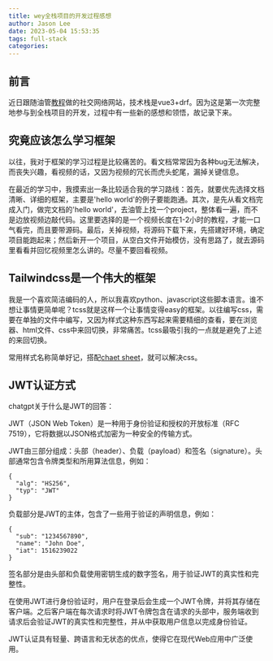 ```yaml
---
title: wey全栈项目的开发过程感想
author: Jason Lee
date: 2023-05-04 15:53:35
tags: full-stack
categories:
---
```


## 前言

近日跟随油管[教程](https://www.youtube.com/watch?v=NmQyX1D5hqo&list=PLpyspNLjzwBlobEvnZzyWP8I-ORQcq4IO&index=2&ab_channel=CodeWithStein)做的社交网络网站，技术栈是vue3+drf。因为这是第一次完整地参与到全栈项目的开发，过程中有一些新的感想和领悟，故记录下来。

## 究竟应该怎么学习框架

以往，我对于框架的学习过程是比较痛苦的。看文档常常因为各种bug无法解决，而丧失兴趣，看视频的话，又因为视频的冗长而虎头蛇尾，漏掉关键信息。

在最近的学习中，我摸索出一条比较适合我的学习路线：首先，就要优先选择文档清晰、详细的框架，主要是'hello world'的例子要能跑通。其次，是先从看文档完成入门，做完文档的'hello world'，去油管上找一个project，整体看一遍，而不是边放视频边敲代码。这里要选择的是一个视频长度在1-2小时的教程，才能一口气看完，而且要带源码。最后，关掉视频，将源码下载下来，先搭建好环境，确定项目能跑起来；然后新开一个项目，从空白文件开始模仿，没有思路了，就去源码里看看并回忆视频里怎么讲的。尽量不要回看视频。

## Tailwindcss是一个伟大的框架

我是一个喜欢简洁编码的人，所以我喜欢python、javascript这些脚本语言。谁不想让事情更简单呢？tcss就是这样一个让事情变得easy的框架。以往编写css，需要在单独的文件中编写，又因为样式这种东西写起来需要精细的查看，要在浏览器、html文件、css中来回切换，非常痛苦。tcss最吸引我的一点就是避免了上述的来回切换。

常用样式名称简单好记，搭配[chaet sheet](https://tailwindcomponents.com/cheatsheet/)，就可以解决css。

## JWT认证方式

chatgpt关于什么是JWT的回答：

JWT（JSON Web Token）是一种用于身份验证和授权的开放标准（RFC 7519），它将数据以JSON格式加密为一种安全的传输方式。

JWT由三部分组成：头部（header）、负载（payload）和签名（signature）。头部通常包含令牌类型和所用算法信息，例如：

```
{
  "alg": "HS256",
  "typ": "JWT"
}
```
负载部分是JWT的主体，包含了一些用于验证的声明信息，例如：

```
{
  "sub": "1234567890",
  "name": "John Doe",
  "iat": 1516239022
}
```
签名部分是由头部和负载使用密钥生成的数字签名，用于验证JWT的真实性和完整性。

在使用JWT进行身份验证时，用户在登录后会生成一个JWT令牌，并将其存储在客户端。之后客户端在每次请求时将JWT令牌包含在请求的头部中，服务端收到请求后会验证JWT的真实性和完整性，并从中获取用户信息以完成身份验证。

JWT认证具有轻量、跨语言和无状态的优点，使得它在现代Web应用中广泛使用。
